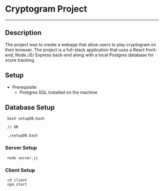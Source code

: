 ﻿# Cryptogram Project
 --- 
 ## Description
 
The project was to create a webapp that allow users to play cryptogram on their browser. The project is a full-stack application that uses a React front-end, Node.JS/ Express back-end along with a local Postgres database for score tracking.

 
 ## Setup

- Prerequisite
  - Postgres SQL installed on the machine

## Database Setup
```
 bash setupDB.bash
 
 // OR
 
 ./setupDB.bash
```
 
 
### Server Setup
```
 node server.js
```

### Client Setup
```
 cd client
 npm start
```
 
 
 

